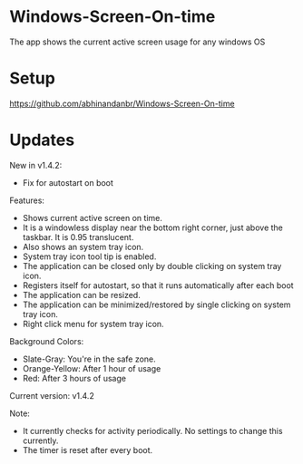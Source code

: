 # Windows-Screen-On-time
The app shows the current active screen usage for any windows OS

# Setup
https://github.com/abhinandanbr/Windows-Screen-On-time

# Updates
New in v1.4.2:
* Fix for autostart on boot


Features:
* Shows current active screen on time.
* It is a windowless display near the bottom right corner, just above the taskbar. It is 0.95 translucent.
* Also shows an system tray icon.
* System tray icon tool tip is enabled.
* The application can be closed only by double clicking on system tray icon.
* Registers itself for autostart, so that it runs automatically after each boot
* The application can be resized.
* The application can be minimized/restored by single clicking on system tray icon.
* Right click menu for system tray icon.

Background Colors:
* Slate-Gray: You're in the safe zone.
* Orange-Yellow: After 1 hour of usage
* Red: After 3 hours of usage

Current version: v1.4.2

Note:
* It currently checks for activity periodically. No settings to change this currently.
* The timer is reset after every boot.
